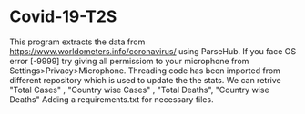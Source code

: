 # Covid-19-T2S
This program extracts the data from https://www.worldometers.info/coronavirus/ using ParseHub.
If you face OS error [-9999] try giving all permissiom to your microphone from Settings>Privacy>Microphone.
Threading code has been imported from different repository which is used to update the the stats.
We can retrive "Total Cases" , "Country wise Cases" , "Total Deaths", "Country wise Deaths"
Adding a requirements.txt for necessary files.
